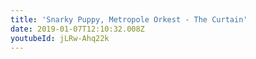 ```yaml
---
title: 'Snarky Puppy, Metropole Orkest - The Curtain'
date: 2019-01-07T12:10:32.008Z
youtubeId: jLRw-Ahq22k
---
```

